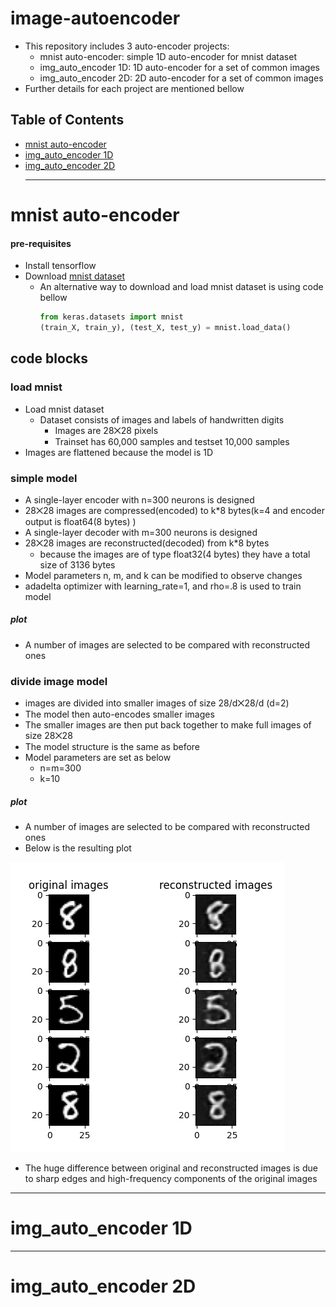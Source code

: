 # image-autoencoder
+ This repository includes 3 auto-encoder projects:
    + mnist auto-encoder: simple 1D auto-encoder for mnist dataset
    + img_auto_encoder 1D: 1D auto-encoder for a set of common images
    + img_auto_encoder 2D: 2D auto-encoder for a set of common images
+ Further details for each project are mentioned bellow
## Table of Contents
+ [mnist auto-encoder](#mnist-auto-encoder)
+ [img_auto_encoder 1D](#img_auto_encoder-1d)
+ [img_auto_encoder 2D](#img_auto_encoder-2d)
  ***
# mnist auto-encoder
#### pre-requisites
+ Install tensorflow
+ Download [mnist dataset](https://github.com/FarzamD/image-autoencoder/blob/main/mnist%20data.zip)
    + An alternative way to download and load mnist dataset is using code bellow
      ```python
      from keras.datasets import mnist
      (train_X, train_y), (test_X, test_y) = mnist.load_data()
## code blocks
### load mnist
+ Load mnist dataset
    + Dataset consists of images and labels of handwritten digits  
        + Images are 28⨉28 pixels
        + Trainset has 60,000 samples and testset 10,000 samples
+ Images are flattened because the model is 1D
### simple model
+ A single-layer encoder with n=300 neurons is designed
+ 28⨉28 images are compressed(encoded) to k*8 bytes(k=4 and encoder output is float64(8 bytes) ) 
+ A single-layer decoder with m=300 neurons is designed
+ 28⨉28 images are reconstructed(decoded) from k*8 bytes
    + because the images are of type float32(4 bytes) they have a total size of 3136 bytes
+ Model parameters n, m, and k can be modified to observe changes
+ adadelta optimizer with learning_rate=1, and rho=.8 is used to train model
##### plot
+ A number of images are selected to be compared with reconstructed ones
### divide image model
+ images are divided into smaller images of size 28/d⨉28/d (d=2)
+ The model then auto-encodes smaller images
+ The smaller images are then put back together to make full images of size 28⨉28
+ The model structure is the same as before
+ Model parameters are set as below
    + n=m=300
    + k=10
##### plot
+ A number of images are selected to be compared with reconstructed ones
+ Below is the resulting plot 
  
![mnist auto-encoder plot](https://github.com/FarzamD/image-autoencoder/blob/main/readme-files/mnist-ae.PNG "auto-encoder plot")

+ The huge difference between original and reconstructed images is due to sharp edges and high-frequency components of the original images
***
# img_auto_encoder 1D
***
# img_auto_encoder 2D
